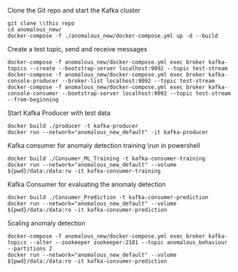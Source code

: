 Clone the Git repo and start the Kafka cluster
```
git clone \\this repo
cd anomalous_new/
docker-compose -f ./anomalous_new/docker-compose.yml up -d --build
```

Create a test topic, send and receive messages
```
docker-compose -f anomalous_new/docker-compose.yml exec broker kafka-topics --create --bootstrap-server localhost:9092 --topic test-stream
docker-compose -f anomalous_new/docker-compose.yml exec broker kafka-console-producer --broker-list localhost:9092 --topic test-stream
docker-compose -f anomalous_new/docker-compose.yml exec broker kafka-console-consumer --bootstrap-server localhost:9092 --topic test-stream --from-beginning
```

Start Kafka Producer with test data
```
docker build ./producer -t kafka-producer
docker run --network="anomalous_new_default" -it kafka-producer
```

Kafka consumer for anomaly detection training \run in powershell
```
docker build ./Consumer_ML_Training -t kafka-consumer-training
docker run --network="anomalous_new_default" --volume ${pwd}/data:/data:rw -it kafka-consumer-training
```

Kafka Consumer for evaluating the anomaly detection
```
docker build ./Consumer_Prediction -t kafka-consumer-prediction
docker run --network="anomalous_new_default" --volume ${pwd}/data:/data:ro -it kafka-consumer-prediction
```

Scaling anomaly detection
```
docker-compose -f anomalous_new/docker-compose.yml exec broker kafka-topics --alter --zookeeper zookeeper:2181 --topic anomalous_behaviour --partitions 2
docker run --network="anomalous_new_default" --volume ${pwd}/data:/data:ro -it kafka-consumer-prediction
```